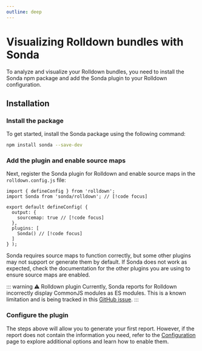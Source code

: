 ```yaml
---
outline: deep
---
```


# Visualizing Rolldown bundles with Sonda

To analyze and visualize your Rolldown bundles, you need to install the Sonda npm package and add the Sonda plugin to your Rolldown configuration.

## Installation

### Install the package

To get started, install the Sonda package using the following command:

```bash
npm install sonda --save-dev
```

### Add the plugin and enable source maps

Next, register the Sonda plugin for Rolldown and enable source maps in the `rolldown.config.js` file:

```js{2,6,9}
import { defineConfig } from 'rolldown';
import Sonda from 'sonda/rolldown'; // [!code focus]

export default defineConfig( {
  output: {
    sourcemap: true // [!code focus]
  },
  plugins: [
    Sonda() // [!code focus]
  ]
} );
```

Sonda requires source maps to function correctly, but some other plugins may not support or generate them by default. If Sonda does not work as expected, check the documentation for the other plugins you are using to ensure source maps are enabled.

::: warning ⚠️ Rolldown plugin
Currently, Sonda reports for Rolldown incorrectly display CommonJS modules as ES modules. This is a known limitation and is being tracked in this [GitHub issue](https://github.com/rolldown/rolldown/issues/3002).
:::

### Configure the plugin

The steps above will allow you to generate your first report. However, if the report does not contain the information you need, refer to the [Configuration](/configuration) page to explore additional options and learn how to enable them.
